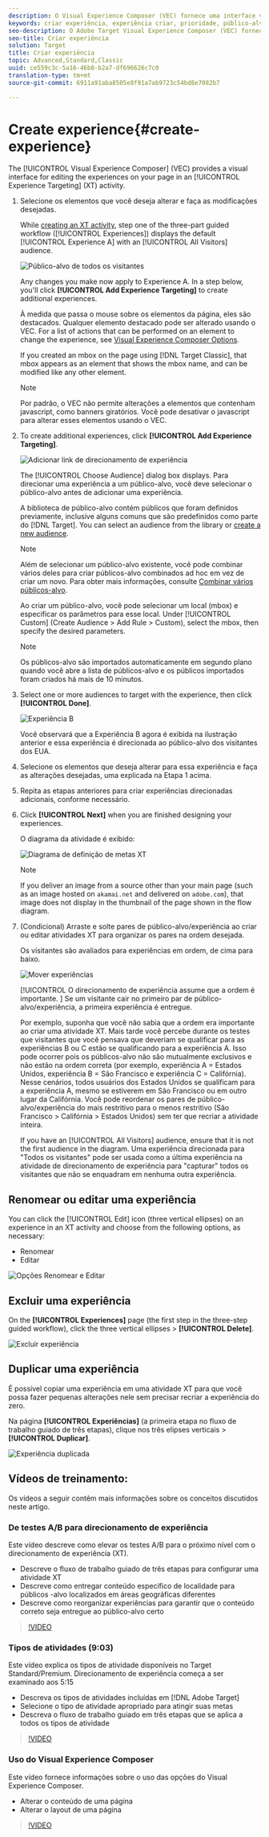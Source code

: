 ```yaml
---
description: O Visual Experience Composer (VEC) fornece uma interface visual para editar as experiências na sua página em uma atividade de direcionamento de experiência (XT).
keywords: criar experiência, experiência criar, prioridade, público-alvo, experiência, visual experience composer
seo-description: O Adobe Target Visual Experience Composer (VEC) fornece uma interface visual para editar as experiências na sua página em uma atividade de direcionamento de experiência (XT).
seo-title: Criar experiência
solution: Target
title: Criar experiência
topic: Advanced,Standard,Classic
uuid: ce559c3c-5a16-46b8-b2a7-df696626c7c0
translation-type: tm+mt
source-git-commit: 6911a91aba8505e8f91a7ab9723c54bd8e7082b7

---
```



# Create experience{#create-experience}

The [!UICONTROL Visual Experience Composer] (VEC) provides a visual interface for editing the experiences on your page in an [!UICONTROL Experience Targeting] (XT) activity.

1. Selecione os elementos que você deseja alterar e faça as modificações desejadas.

   While [creating an XT activity](/help/c-activities/t-experience-target/t-xt-create/xt-create.md), step one of the three-part guided workflow ([!UICONTROL Experiences]) displays the default [!UICONTROL Experience A] with an [!UICONTROL All Visitors] audience.

   ![Público-alvo de todos os visitantes](/help/c-activities/t-experience-target/t-xt-create/assets/all-visitors.png)

   Any changes you make now apply to Experience A. In a step below, you'll click **[!UICONTROL Add Experience Targeting]** to create additional experiences.

   À medida que passa o mouse sobre os elementos da página, eles são destacados. Qualquer elemento destacado pode ser alterado usando o VEC. For a list of actions that can be performed on an element to change the experience, see [Visual Experience Composer Options](/help/c-experiences/c-visual-experience-composer/viztarget-options.md).

   If you created an mbox on the page using [!DNL Target Classic], that mbox appears as an element that shows the mbox name, and can be modified like any other element.

   >[!NOTE]
   >
   >Por padrão, o VEC não permite alterações a elementos que contenham javascript, como banners giratórios. Você pode desativar o javascript para alterar esses elementos usando o VEC.

1. To create additional experiences, click **[!UICONTROL Add Experience Targeting]**.

   ![Adicionar link de direcionamento de experiência](/help/c-activities/t-experience-target/t-xt-create/assets/add-experience-targeting.png)

   The [!UICONTROL Choose Audience] dialog box displays. Para direcionar uma experiência a um público-alvo, você deve selecionar o público-alvo antes de adicionar uma experiência.

   A biblioteca de público-alvo contém públicos que foram definidos previamente, inclusive alguns comuns que são predefinidos como parte do [!DNL Target]. You can select an audience from the library or [create a new audience](../../../c-target/c-audiences/audiences.md#concept_65BE870D290E412D8BBF557EEA67C271).

   >[!NOTE]
   >
   >Além de selecionar um público-alvo existente, você pode combinar vários deles para criar públicos-alvo combinados ad hoc em vez de criar um novo. Para obter mais informações, consulte [Combinar vários públicos-alvo](../../../c-target/combining-multiple-audiences.md#concept_A7386F1EA4394BD2AB72399C225981E5).

   Ao criar um público-alvo, você pode selecionar um local (mbox) e especificar os parâmetros para esse local. Under [!UICONTROL Custom] (Create Audience &gt; Add Rule &gt; Custom), select the mbox, then specify the desired parameters.

   >[!NOTE]
   >
   >Os públicos-alvo são importados automaticamente em segundo plano quando você abre a lista de públicos-alvo e os públicos importados foram criados há mais de 10 minutos.

1. Select one or more audiences to target with the experience, then click **[!UICONTROL Done]**.

   ![Experiência B](/help/c-activities/t-experience-target/t-xt-create/assets/experience-b.png)

   Você observará que a Experiência B agora é exibida na ilustração anterior e essa experiência é direcionada ao público-alvo dos visitantes dos EUA.

1. Selecione os elementos que deseja alterar para essa experiência e faça as alterações desejadas, uma explicada na Etapa 1 acima.

1. Repita as etapas anteriores para criar experiências direcionadas adicionais, conforme necessário.

1. Click **[!UICONTROL Next]** when you are finished designing your experiences.

   O diagrama da atividade é exibido:

   ![Diagrama de definição de metas XT](/help/c-activities/t-experience-target/t-xt-create/assets/xt_diagram-new.png)

   >[!NOTE]
   >
   >If you deliver an image from a source other than your main page (such as an image hosted on `akamai.net` and delivered on `adobe.com`), that image does not display in the thumbnail of the page shown in the flow diagram.

1. (Condicional) Arraste e solte pares de público-alvo/experiência ao criar ou editar atividades XT para organizar os pares na ordem desejada.

   Os visitantes são avaliados para experiências em ordem, de cima para baixo.

   ![Mover experiências](/help/c-activities/t-experience-target/t-xt-create/assets/move_experiences-new.png)

   [!UICONTROL O direcionamento de experiência assume que a ordem é importante. ] Se um visitante cair no primeiro par de público-alvo/experiência, a primeira experiência é entregue.

   Por exemplo, suponha que você não sabia que a ordem era importante ao criar uma atividade XT. Mais tarde você percebe durante os testes que visitantes que você pensava que deveriam se qualificar para as experiências B ou C estão se qualificando para a experiência A. Isso pode ocorrer pois os públicos-alvo não são mutualmente exclusivos e não estão na ordem correta (por exemplo, experiência A = Estados Unidos, experiência B = São Francisco e experiência C = Califórnia). Nesse cenários, todos usuários dos Estados Unidos se qualificam para a experiência A, mesmo se estiverem em São Francisco ou em outro lugar da Califórnia. Você pode reordenar os pares de público-alvo/experiência do mais restritivo para o menos restritivo (São Francisco &gt; Califórnia &gt; Estados Unidos) sem ter que recriar a atividade inteira.

   If you have an [!UICONTROL All Visitors] audience, ensure that it is not the first audience in the diagram. Uma experiência direcionada para "Todos os visitantes" pode ser usada como a última experiência na atividade de direcionamento de experiência para "capturar" todos os visitantes que não se enquadram em nenhuma outra experiência.

## Renomear ou editar uma experiência

You can click the [!UICONTROL Edit] icon (three vertical ellipses) on an experience in an XT activity and choose from the following options, as necessary:

* Renomear
* Editar

![Opções Renomear e Editar](/help/c-activities/t-experience-target/t-xt-create/assets/experience_edit-new.png)

## Excluir uma experiência

On the **[!UICONTROL Experiences]** page (the first step in the three-step guided workflow), click the three vertical ellipses &gt; **[!UICONTROL Delete]**.

![Excluir experiência](/help/c-activities/t-experience-target/t-xt-create/assets/delete-experience.png)

## Duplicar uma experiência

É possível copiar uma experiência em uma atividade XT para que você possa fazer pequenas alterações nele sem precisar recriar a experiência do zero.

Na página **[!UICONTROL Experiências]** (a primeira etapa no fluxo de trabalho guiado de três etapas), clique nos três elipses verticais &gt; **[!UICONTROL Duplicar]**.

![Experiência duplicada](/help/c-activities/t-experience-target/t-xt-create/assets/duplicate_experience-new.png)

## Vídeos de treinamento:

Os vídeos a seguir contêm mais informações sobre os conceitos discutidos neste artigo.

### De testes A/B para direcionamento de experiência

Este vídeo descreve como elevar os testes A/B para o próximo nível com o direcionamento de experiência (XT).

* Descreve o fluxo de trabalho guiado de três etapas para configurar uma atividade XT
* Descreve como entregar conteúdo específico de localidade para públicos -alvo localizados em áreas geográficas diferentes
* Descreve como reorganizar experiências para garantir que o conteúdo correto seja entregue ao público-alvo certo

>[!VIDEO](https://video.tv.adobe.com/v/22418/?captions=por_br)

### Tipos de atividades (9:03)

Este vídeo explica os tipos de atividade disponíveis no Target Standard/Premium. Direcionamento de experiência começa a ser examinado aos 5:15

* Descreva os tipos de atividades incluídas em [!DNL Adobe Target]
* Selecione o tipo de atividade apropriado para atingir suas metas
* Descreva o fluxo de trabalho guiado em três etapas que se aplica a todos os tipos de atividade

>[!VIDEO](https://video.tv.adobe.com/v/17386?captions=por_br)

### Uso do Visual Experience Composer

Este vídeo fornece informações sobre o uso das opções do Visual Experience Composer.

* Alterar o conteúdo de uma página
* Alterar o layout de uma página

>[!VIDEO](https://video.tv.adobe.com/v/17399?captions=por_br)